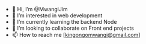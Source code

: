 - 👋 Hi, I’m @MwangiJim
- 👀 I’m interested in web development
- 🌱 I’m currently learning the backend Node
- 💞️ I’m looking to collaborate on Front end projects
- 📫 How to reach me [kingongomwangi@gmail.com]

<!---
MwangiJim/MwangiJim is a ✨ special ✨ repository because its `README.md` (this file) appears on your GitHub profile.
You can click the Preview link to take a look at your changes.
--->
